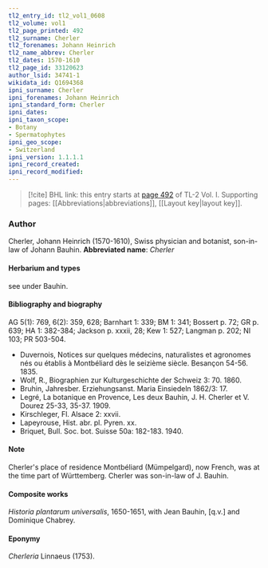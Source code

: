 ```yaml
---
tl2_entry_id: tl2_vol1_0608
tl2_volume: vol1
tl2_page_printed: 492
tl2_surname: Cherler
tl2_forenames: Johann Heinrich
tl2_name_abbrev: Cherler
tl2_dates: 1570-1610
tl2_page_id: 33120623
author_lsid: 34741-1
wikidata_id: Q1694368
ipni_surname: Cherler
ipni_forenames: Johann Heinrich
ipni_standard_form: Cherler
ipni_dates: 
ipni_taxon_scope: 
- Botany
- Spermatophytes
ipni_geo_scope: 
- Switzerland
ipni_version: 1.1.1.1
ipni_record_created: 
ipni_record_modified:
---
```



> [!cite] BHL link: this entry starts at [page 492](https://www.biodiversitylibrary.org/page/33120623) of TL-2 Vol. I.
> Supporting pages: [[Abbreviations|abbreviations]], [[Layout key|layout key]].

### Author

Cherler, Johann Heinrich (1570-1610), Swiss physician and botanist, son-in-law of Johann Bauhin. 
**Abbreviated name**: *Cherler*

#### Herbarium and types

see under Bauhin.

#### Bibliography and biography

AG 5(1): 769, 6(2): 359, 628; Barnhart 1: 339; BM 1: 341; Bossert p. 72; GR p. 639; HA 1: 382-384; Jackson p. xxxii, 28; Kew 1: 527; Langman p. 202; NI 103; PR 503-504.
- Duvernois, Notices sur quelques médecins, naturalistes et agronomes nés ou établis à Montbéliard dès le seizième siècle. Besançon 54-56. 1835.
- Wolf, R., Biographien zur Kulturgeschichte der Schweiz 3: 70. 1860.
- Bruhin, Jahresber. Erziehungsanst. Maria Einsiedeln 1862/3: 17.
- Legré, La botanique en Provence, Les deux Bauhin, J. H. Cherler et V. Dourez 25-33, 35-37. 1909.
- Kirschleger, Fl. Alsace 2: xxvii.
- Lapeyrouse, Hist. abr. pl. Pyren. xx.
- Briquet, Bull. Soc. bot. Suisse 50a: 182-183. 1940.

#### Note

Cherler's place of residence Montbéliard (Mümpelgard), now French, was at the time part of Württemberg. Cherler was son-in-law of J. Bauhin.

#### Composite works

*Historia plantarum universalis*, 1650-1651, with Jean Bauhin, \[q.v.\] and Dominique Chabrey.

#### Eponymy

*Cherleria* Linnaeus (1753).

